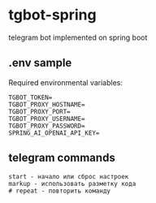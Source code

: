 # tgbot-spring
telegram bot implemented on spring boot

## .env sample
Required environmental variables:
```dotenv
TGBOT_TOKEN=
TGBOT_PROXY_HOSTNAME=
TGBOT_PROXY_PORT=
TGBOT_PROXY_USERNAME=
TGBOT_PROXY_PASSWORD=
SPRING_AI_OPENAI_API_KEY=
```

## telegram commands
```
start - начало или сброс настроек
markup - использовать разметку кода
# repeat - повторить команду
```

